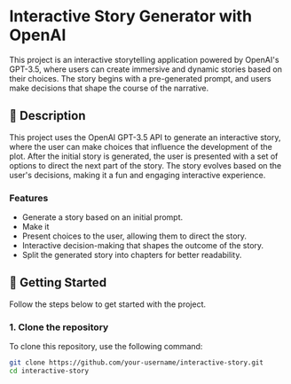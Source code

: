 # Interactive Story Generator with OpenAI

This project is an interactive storytelling application powered by OpenAI's GPT-3.5, where users can create immersive and dynamic stories based on their choices. The story begins with a pre-generated prompt, and users make decisions that shape the course of the narrative.

## 📝 Description

This project uses the OpenAI GPT-3.5 API to generate an interactive story, where the user can make choices that influence the development of the plot. After the initial story is generated, the user is presented with a set of options to direct the next part of the story. The story evolves based on the user's decisions, making it a fun and engaging interactive experience.

### Features
- Generate a story based on an initial prompt.
- Make it 
- Present choices to the user, allowing them to direct the story.
- Interactive decision-making that shapes the outcome of the story.
- Split the generated story into chapters for better readability.

## 🚀 Getting Started

Follow the steps below to get started with the project.

### 1. Clone the repository

To clone this repository, use the following command:


```bash
git clone https://github.com/your-username/interactive-story.git
cd interactive-story
